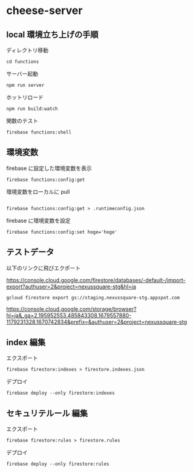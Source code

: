 # cheese-server

## local 環境立ち上げの手順

ディレクトリ移動

```
cd functions
```

サーバー起動

```
npm run server
```

ホットリロード

```
npm run build:watch
```

関数のテスト

```
firebase functions:shell
```

## 環境変数

firebase に設定した環境変数を表示

```
firebase functions:config:get
```

環境変数をローカルに pull

```

firebase functions:config:get > .runtimeconfig.json

```

firebase に環境変数を設定

```
firebase functions:config:set hoge='hoge'
```

## テストデータ

以下のリンクに飛びエクポート

https://console.cloud.google.com/firestore/databases/-default-/import-export?authuser=2&project=nexussquare-stg&hl=ja

```
gcloud firestore export gs://staging.nexussquare-stg.appspot.com
```

https://console.cloud.google.com/storage/browser?hl=ja&_ga=2.195952553.485843308.1679557880-1179231328.1670742834&prefix=&authuser=2&project=nexussquare-stg

## index 編集

エクスポート

```
firebase firestore:indexes > firestore.indexes.json
```

デプロイ

```
firebase deploy --only firestore:indexes
```

## セキュリテルール 編集

エクスポート

```
firebase firestore:rules > firestore.rules
```

デプロイ

```
firebase deploy --only firestore:rules
```
